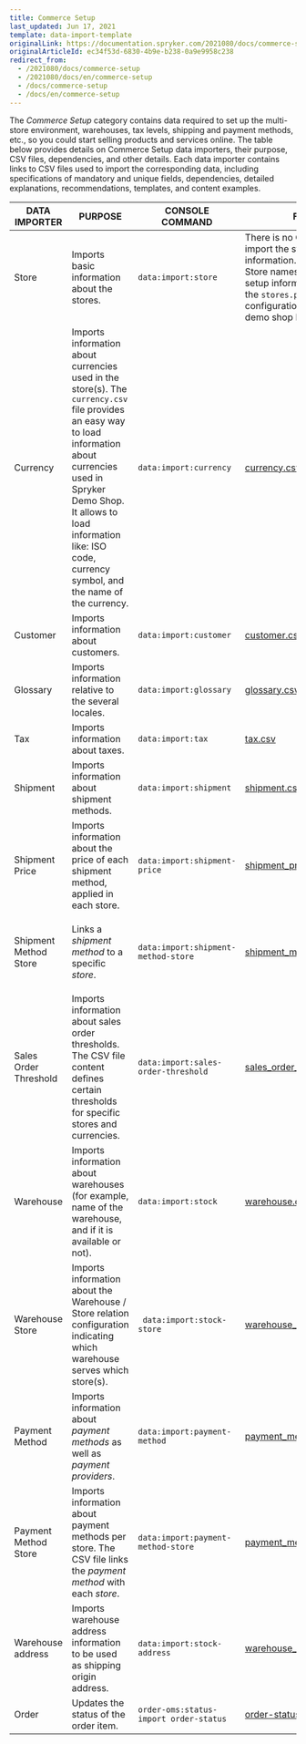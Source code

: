 ```yaml
---
title: Commerce Setup
last_updated: Jun 17, 2021
template: data-import-template
originalLink: https://documentation.spryker.com/2021080/docs/commerce-setup
originalArticleId: ec34f53d-6830-4b9e-b238-0a9e9958c238
redirect_from:
  - /2021080/docs/commerce-setup
  - /2021080/docs/en/commerce-setup
  - /docs/commerce-setup
  - /docs/en/commerce-setup
---
```


The *Commerce Setup* category contains data required to set up the multi-store environment, warehouses, tax levels, shipping and payment methods, etc., so you could start selling products and services online.
The table below provides details on Commerce Setup data importers, their purpose, CSV files, dependencies, and other details. Each data importer contains links to CSV files used to import the corresponding data, including specifications of mandatory and unique fields, dependencies, detailed explanations, recommendations, templates, and content examples.


| DATA IMPORTER | PURPOSE | CONSOLE COMMAND | FILES | DEPENDENCIES |
| --- | --- | --- | --- |--- |
| Store  | Imports basic information about the stores. |`data:import:store` | There is no CSV file to import the store setup information.<br>Store names and other setup information is set in the `stores.php` configuration file in the demo shop PHP project.  | `stores.php` configuration file of Demo Shop|
| Currency | Imports information about currencies used in the store(s). The `currency.csv` file provides an easy way to load information about currencies used in Spryker Demo Shop. It allows to load information like: ISO code, currency symbol, and the name of the currency.|`data:import:currency` | [currency.csv](/docs/pbc/all/price-management/{{page.version}}/base-shop/import-and-export-data/file-details-currency.csv.html) | None|
| Customer | Imports information about customers.|`data:import:customer` | [customer.csv](/docs/scos/dev/data-import/{{page.version}}/data-import-categories/commerce-setup/file-details-customer.csv.html) | None|
| Glossary | Imports information relative to the several locales.|`data:import:glossary` | [glossary.csv](/docs/scos/dev/data-import/{{page.version}}/data-import-categories/commerce-setup/file-details-glossary.csv.html) | None|
| Tax |Imports information about taxes.|`data:import:tax` | [tax.csv](/docs/pbc/all/tax-management/{{page.version}}/import-and-export-data/import-tax-sets.html) | None|
| Shipment |Imports information about shipment methods.|`data:import:shipment` | [shipment.csv](/docs/pbc/all/carrier-management/{{site.version}}/base-shop/import-and-export-data/file-details-shipment.csv.html) | None|
| Shipment Price |Imports information about the price of each shipment method, applied in each store.|`data:import:shipment-price` | [shipment_price.csv](/docs/scos/dev/data-import/{{page.version}}/data-import-categories/commerce-setup/file-details-shipment-price.csv.html) | <ul><li>[shipment.cs](/docs/pbc/all/carrier-management/{{site.version}}/base-shop/import-and-export-data/file-details-shipment.csv.html)v</li><li>[currency.csv](/docs/pbc/all/price-management/{{page.version}}/base-shop/import-and-export-data/file-details-currency.csv.html)</li><li>`stores.php` configuration file of demo shop PHP project</li></ul>|
| Shipment Method Store  | Links a *shipment method* to a specific *store*.|`data:import:shipment-method-store` | [shipment_method_store.csv](/docs/pbc/all/carrier-management/{{site.version}}/base-shop/import-and-export-data/file-details-shipment-method-store.csv.html) | <ul><li>[shipment.csv](/docs/pbc/all/carrier-management/{{site.version}}/base-shop/import-and-export-data/file-details-shipment.csv.html)</li><li>`stores.php` configuration file of demo shop PHP project</li></ul>|
| Sales Order Threshold  | Imports information about sales order thresholds. The CSV file content defines certain thresholds for specific stores and currencies.|`data:import:sales-order-threshold` | [sales_order_threshold.csv](/docs/pbc/all/cart-and-checkout/{{page.version}}/import-and-export-data/file-details-sales-order-threshold.csv.html) | <ul><li>[currency.csv](/docs/scos/dev/data-import/{{page.version}}/data-import-categories/commerce-setup/file-details-currency.csv.html)</li><li>[glossary.csv](/docs/scos/dev/data-import/{{page.version}}/data-import-categories/commerce-setup/file-details-glossary.csv.html)</li><li>`stores.php` configuration file of demo shop PHP project</li></ul>|
| Warehouse | Imports information about warehouses (for example, name of the warehouse, and if it is available or not).|`data:import:stock` | [warehouse.csv](/docs/pbc/all/warehouse-management-system/{{page.version}}/base-shop/import-data/file-details-warehouse.csv.html) | None|
| Warehouse Store  | Imports information about the Warehouse / Store relation configuration indicating which warehouse serves which store(s).|` data:import:stock-store`| [warehouse_store.csv](/docs/pbc/all/warehouse-management-system/{{page.version}}/base-shop/import-data/file-details-warehouse-store.csv.html) | <ul><li>[warehouse.csv](/docs/pbc/all/warehouse-management-system/{{page.version}}/base-shop/import-data/file-details-warehouse.csv.html)</li><li>`stores.php` configuration file of demo shop PHP project</li></ul>|
| Payment Method | Imports information about *payment methods* as well as *payment providers*.|`data:import:payment-method` | [payment_method.csv](/docs/pbc/all/payment-service-provider/{{page.version}}/import-data/file-details-payment-method.csv.html) | None|
| Payment Method Store  |Imports information about payment methods per store. The CSV file links the *payment method* with each *store*.|`data:import:payment-method-store`| [payment_method_store.csv](/docs/pbc/all/payment-service-provider/{{page.version}}/import-data/file-details-payment-method-store.csv.html) | <ul><li>[payment_method.csv](/docs/pbc/all/payment-service-provider/{{page.version}}/import-data/file-details-payment-method.csv.html)</li><li>`stores.php` configuration file of demo shop PHP project</li></ul>|
| Warehouse address  |Imports warehouse address information to be used as shipping origin address.|`data:import:stock-address`| [warehouse_address.csv](/docs/pbc/all/warehouse-management-system/{{page.version}}/base-shop/import-data/file-details-warehouse-address.csv.html) |[warehouse.csv](/docs/pbc/all/warehouse-management-system/{{page.version}}/base-shop/import-data/file-details-warehouse-store.csv.html)|
| Order |Updates the status of the order item.|`order-oms:status-import order-status`| [order-status.csv](/docs/scos/dev/data-import/{{page.version}}/data-import-categories/commerce-setup/file-details-order-status.csv.html) | |
